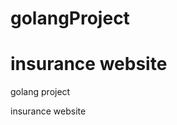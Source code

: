 # golangProject
# insurance website

<div>
    <p>golang project</p>
    <p>insurance website</p>
</div>